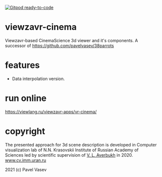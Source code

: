 [![Gitpod ready-to-code](https://img.shields.io/badge/Gitpod-ready--to--code-blue?logo=gitpod)](https://gitpod.io/#https://github.com/viewzavr/vr-cinema)

# viewzavr-cinema
Viewzavr-based CinemaScience 3d viewer and it's components.
A successor of https://github.com/pavelvasev/38parrots

# features

* Data interpolation version.

# run online

https://viewlang.ru/viewzavr-apps/vr-cinema/

# copyright

The presented approach for 3d scene description is developed in Computer visualization lab 
of N.N. Krasovskii Institute of Russian Academy of Sciences led by scientific supervision 
of [V. L. Averbukh](https://www.researchgate.net/profile/Vladimir_Averbukh) in 2020. www.cv.imm.uran.ru

2021 (c) Pavel Vasev
